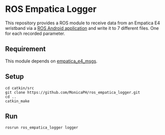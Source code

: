# ROS Empatica Logger
This repository provides a ROS module to receive data
from an Empatica E4 wristband via a
[ROS Android application](https://github.com/MonicaPH/ros_android_e4)
and write it to 7 different files. One for each recorded parameter.

## Requirement
This module depends on [empatica_e4_msgs](https://github.com/hyeonukbhin/empatica_e4_msgs).

## Setup
```
cd catkin/src
git clone https://github.com/MonicaPH/ros_empatica_logger.git
cd ..
catkin_make
```

## Run
```
rosrun ros_empatica_logger logger
```
